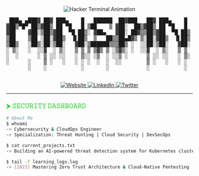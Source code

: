 <p align="center">
  <img src="https://readme-typing-svg.demolab.com?font=Hack&size=30&duration=3000&pause=1000&color=32CD32&center=true&vCenter=true&width=800&height=100&lines=%24+echo+%22Hello%2C+World!+I'm+Mir+Zubair+Hameed%22;%24+whoami+--cybersecurity-engineer;%24+nmap+-p+80+443+github.com" alt="Hacker Terminal Animation">
</p>

<!-- ASCII Art Banner -->
<p align="center">
  <pre>
 ███▄ ▄███▓ ██▓ ███▄    █   ██████  ██▓███   ██▓ ███▄    █ 
▓██▒▀█▀ ██▒▓██▒ ██ ▀█   █ ▒██    ▒ ▓██░  ██▒▓██▒ ██ ▀█   █ 
▓██    ▓██░▒██▒▓██  ▀█ ██▒░ ▓██▄   ▓██░ ██▓▒▒██▒▓██  ▀█ ██▒
▒██    ▒██ ░██░▓██▒  ▐▌██▒  ▒   ██▒▒██▄█▓▒ ▒░██░▓██▒  ▐▌██▒
▒██▒   ░██▒░██░▒██░   ▓██░▒██████▒▒▒██▒ ░  ░░██░▒██░   ▓██░
░ ▒░   ░  ░░▓  ░ ▒░   ▒ ▒ ▒ ▒▓▒ ▒ ░▒▓▒░ ░  ░░▓  ░ ▒░   ▒ ▒ 
░  ░      ░ ▒ ░░ ░░   ░ ▒░░ ░▒  ░ ░░▒ ░      ▒ ░░ ░░   ░ ▒░
░      ░    ▒ ░   ░   ░ ░ ░  ░  ░  ░░        ▒ ░   ░   ░ ░ 
       ░    ░           ░       ░            ░           ░ 
  </pre>
</p>

<p align="center">
  <a href="https://yourwebsite.com">
    <img src="https://img.shields.io/badge/𝚆𝙴𝙱𝚂𝙸𝚃𝙴-32CD32?style=for-the-badge&logo=internet-explorer&logoColor=black" alt="Website">
  </a>
  <a href="https://linkedin.com/in/yourprofile">
    <img src="https://img.shields.io/badge/𝙻𝙸𝙽𝙺𝙴𝙳𝙸𝙽-32CD32?style=for-the-badge&logo=linkedin&logoColor=black" alt="LinkedIn">
  </a>
  <a href="https://twitter.com/yourhandle">
    <img src="https://img.shields.io/badge/𝚃𝚆𝙸𝚃𝚃𝙴𝚁-32CD32?style=for-the-badge&logo=twitter&logoColor=black" alt="Twitter">
  </a>
</p>

---

### **<span style="color:#32CD32">⮞ 𝚂𝙴𝙲𝚄𝚁𝙸𝚃𝚈 𝙳𝙰𝚂𝙷𝙱𝙾𝙰𝚁𝙳</span>**

```bash
# About Me
$ whoami
-> Cybersecurity & CloudOps Engineer
-> Specialization: Threat Hunting | Cloud Security | DevSecOps

$ cat current_projects.txt
-> Building an AI-powered threat detection system for Kubernetes clusters

$ tail -f learning_logs.log
-> [2023] Mastering Zero Trust Architecture & Cloud-Native Pentesting
